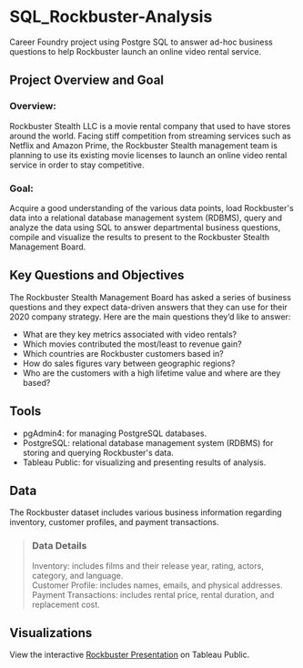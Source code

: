 # SQL_Rockbuster-Analysis
Career Foundry project using Postgre SQL to answer ad-hoc business questions to help Rockbuster launch an online video rental service.
## Project Overview and Goal
### Overview: 
Rockbuster Stealth LLC is a movie rental company that used to have stores around the world. Facing stiff competition from streaming services such as Netflix and Amazon Prime, the Rockbuster Stealth management team is planning to use its existing movie licenses to launch an online video rental service in order to stay competitive.
### Goal: 
Acquire a good understanding of the various data points, load Rockbuster's data into a relational database management system (RDBMS), query and analyze the data using SQL to answer departmental business questions, compile and visualize the results to present to the Rockbuster Stealth Management Board. 
## Key Questions and Objectives
The Rockbuster Stealth Management Board has asked a series of business questions and they expect data-driven answers that they can use for their 2020 company strategy. Here are the main questions they’d like to answer:
- What are they key metrics associated with video rentals?
- Which movies contributed the most/least to revenue gain?
- Which countries are Rockbuster customers based in?
- How do sales figures vary between geographic regions?
- Who are the customers with a high lifetime value and where are they based?
## Tools
- pgAdmin4: for managing PostgreSQL databases.
- PostgreSQL: relational database management system (RDBMS) for storing and querying Rockbuster's data.
- Tableau Public: for visualizing and presenting results of analysis.
## Data
The Rockbuster dataset includes various business information regarding inventory, customer profiles, and payment transactions.
> ### Data Details
> Inventory: includes films and their release year, rating, actors, category, and language.  
> Customer Profile: includes names, emails, and physical addresses.  
> Payment Transactions: includes rental price, rental duration, and replacement cost.
## Visualizations
View the interactive [Rockbuster Presentation](https://public.tableau.com/app/profile/jordan.boer/viz/RockbusterPresentationbyJordanBoer/Story1) on Tableau Public.
